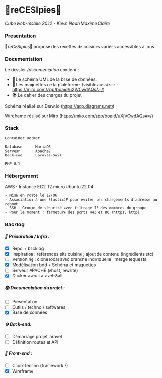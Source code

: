 # 🧁reCESIpies🧁

_Cube web-mobile 2022 - Kevin Noah Maxime Claire_

### Presentation

🧁*reCESIpies*🧁 propose des recettes de cuisines variées accessibles à tous.

### Documentation

Le dossier */documentation* contient :

 - 📐 Le schéma UML de la base de données.
 - 💄 Les maquettes de la plateforme. (visible  aussi sur : https://miro.com/app/board/uXjVOwdAQsA=/)
 - 📚 Le cahier des charges du projet.

Schéma réalisé sur Draw.io (https://app.diagrams.net/)

Wireframe réalisé sur Miro (https://miro.com/app/board/uXjVOwdAQsA=/)

### Stack

    Container Docker

    Database    : MariaDB
    Serveur     : Apache2
    Back-end    : Laravel-Sail

    PHP 8.1

### Hébergement

AWS - Instance EC2 T2.micro Ubuntu 22.04 

    - Mise en route le 19/06
    - Association à une ElasticIP pour éviter les changements d'adresse au reboot
    - SSH : Groupe de sécurité avec filtrage IP des membres du groupe
    - Pour le moment : fermeture des ports 443 et 80 (https, http) 

### Backlog


##### 🔧 Préparation / Infra :

* [x] Repo + backlog
* [x] Inspiration : références site cuisine ; ajout de contenu (ingrédients etc)
* [ ] Versioning : clone local avec branche individuelle ; merge requests 
* [x] Modélisation bdd + Schéma et maquettes
* [ ] Serveur APACHE (vhost, rewrite)
* [x] Docker avec Laravel-Sail 

##### 📚 Documentation du projet :

 * [ ] Presentation
 * [ ] Outils / techno / softwares
 * [x] Base de données

##### ⚙️ Back-end:

* [ ] Démarrage projet laravel
* [ ] Définition routes et API

##### :nail_care: Front-end :

* [ ] Choix techno (framework ?)
* [x] Wireframe
